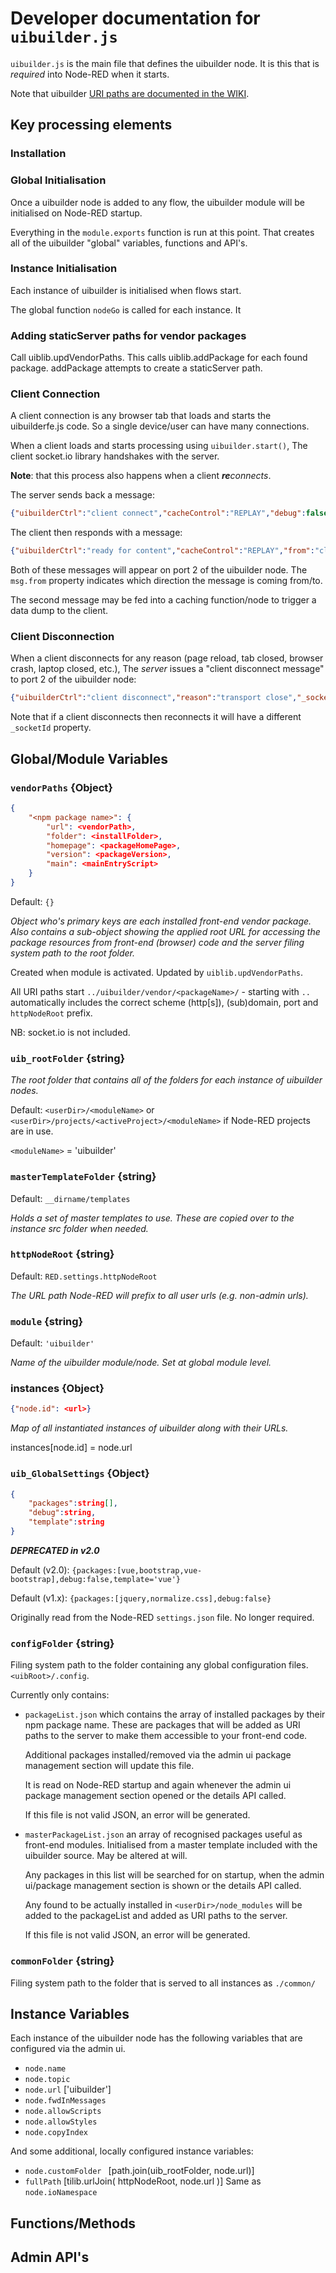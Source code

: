 # Developer documentation for `uibuilder.js`

`uibuilder.js` is the main file that defines the uibuilder node. It is this that is _required_ into Node-RED when it starts.

Note that uibuilder [URI paths are documented in the WIKI](https://github.com/TotallyInformation/node-red-contrib-uibuilder/wiki/V2-URI-Paths).

## Key processing elements

### Installation



### Global Initialisation

Once a uibuilder node is added to any flow, the uibuilder module will be initialised on Node-RED startup.

Everything in the `module.exports` function is run at this point. That creates all of the uibuilder "global" variables, functions and API's.

### Instance Initialisation

Each instance of uibuilder is initialised when flows start.

The global function `nodeGo` is called for each instance. It 

### Adding staticServer paths for vendor packages

Call uiblib.updVendorPaths. This calls uiblib.addPackage for each found package. addPackage attempts to create a staticServer path.

### Client Connection

A client connection is any browser tab that loads and starts the uibuilderfe.js code. So a single device/user can have many connections.

When a client loads and starts processing using `uibuilder.start()`, The client socket.io library handshakes with the server.

**Note**: that this process also happens when a client _**re**connects_.

The server sends back a message:

```json
{"uibuilderCtrl":"client connect","cacheControl":"REPLAY","debug":false,"_socketId":"/nr/uib#9qYqdW79Y7t9gvVtAAAA","from":"server","serverTimestamp":"2019-05-25T19:42:15.979Z","_msgid":"11547966.4e5bc7"}
```

The client then responds with a message:

```json
{"uibuilderCtrl":"ready for content","cacheControl":"REPLAY","from":"client","_socketId":"/nr/uib#9qYqdW79Y7t9gvVtAAAA","_msgid":"779d7aca.e2e904"}
```

Both of these messages will appear on port 2 of the uibuilder node. The `msg.from` property indicates which direction the message is coming from/to.

The second message may be fed into a caching function/node to trigger a data dump to the client.

### Client Disconnection

When a client disconnects for any reason (page reload, tab closed, browser crash, laptop closed, etc.), The _server_ issues a "client disconnect message" to port 2 of the uibuilder node:

```json
{"uibuilderCtrl":"client disconnect","reason":"transport close","_socketId":"/nr/uib#qWaT5gj1iMamw9OeAAAD","from":"server","_msgid":"783a6d61.408254"}
```

Note that if a client disconnects then reconnects it will have a different `_socketId` property.

## Global/Module Variables

### `vendorPaths` {Object}

```json
{
    "<npm package name>": {
        "url": <vendorPath>, 
        "folder": <installFolder>,
        "homepage": <packageHomePage>,
        "version": <packageVersion>, 
        "main": <mainEntryScript>
    } 
}
```

Default: `{}`

*Object who's primary keys are each installed front-end vendor package. Also contains a sub-object showing the applied root URL for accessing the package resources from front-end (browser) code and the server filing system path to the root folder.*

Created when module is activated. Updated by `uiblib.updVendorPaths`.

All URI paths start `../uibuilder/vendor/<packageName>/` - starting with `..` automatically includes the correct scheme (http[s]), (sub)domain, port and `httpNodeRoot` prefix.

NB: socket.io is not included.

### `uib_rootFolder` {string} 

*The root folder that contains all of the folders for each instance of uibuilder nodes.*

Default: `<userDir>/<moduleName>` or `<userDir>/projects/<activeProject>/<moduleName>` if Node-RED projects are in use. 

`<moduleName>` = 'uibuilder'

### `masterTemplateFolder` {string} 

Default: `__dirname/templates`

*Holds a set of master templates to use. These are copied over to the instance src folder when needed.*

### `httpNodeRoot` {string} 

Default: `RED.settings.httpNodeRoot`

*The URL path Node-RED will prefix to all user urls (e.g. non-admin urls).*

### `module` {string} 

Default: `'uibuilder'`

*Name of the uibuilder module/node. Set at global module level.*

### instances {Object}

```json
{"node.id": <url>}
```

*Map of all instantiated instances of uibuilder along with their URLs.*

instances[node.id] = node.url

### `uib_GlobalSettings` {Object}

```json
{
    "packages":string[],
    "debug":string,
    "template":string
}
```

**_DEPRECATED in v2.0_**

Default (v2.0): `{packages:[vue,bootstrap,vue-bootstrap],debug:false,template='vue'}`

Default (v1.x): `{packages:[jquery,normalize.css],debug:false}`

Originally read from the Node-RED `settings.json` file. No longer required.

### `configFolder` {string}

Filing system path to the folder containing any global configuration files. `<uibRoot>/.config`.

Currently only contains:

* `packageList.json` which contains the array of installed packages by their npm package name. These are packages that will be added as URI paths to the server to make them accessible to your front-end code.

  Additional packages installed/removed via the admin ui package management section will update this file.

  It is read on Node-RED startup and again whenever the admin ui package management section opened or the details API called.

  If this file is not valid JSON, an error will be generated.

* `masterPackageList.json` an array of recognised packages useful as front-end modules. Initialised from a master template included with the uibuilder source. May be altered at will.

  Any packages in this list will be searched for on startup, when the admin ui/package management section is shown or the details API called. 

  Any found to be actually installed in `<userDir>/node_modules` will be added to the packageList and added as URI paths to the server.

  If this file is not valid JSON, an error will be generated.

### `commonFolder` {string}

Filing system path to the folder that is served to all instances as `./common/`

## Instance Variables

Each instance of the uibuilder node has the following variables that are configured via the admin ui.

* `node.name`
* `node.topic`
* `node.url` ['uibuilder']
* `node.fwdInMessages`
* `node.allowScripts`
* `node.allowStyles`
* `node.copyIndex`

And some additional, locally configured instance variables:

* `node.customFolder ` [path.join(uib_rootFolder, node.url)]
* `fullPath` [tilib.urlJoin( httpNodeRoot, node.url )] Same as `node.ioNamespace`



## Functions/Methods



## Admin API's

